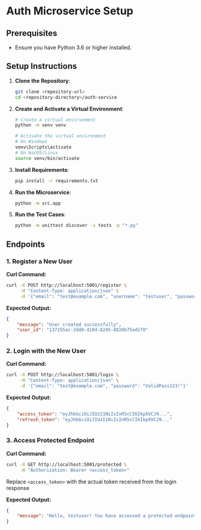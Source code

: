 # Auth Microservice Setup

## Prerequisites
- Ensure you have Python 3.6 or higher installed.

## Setup Instructions

1. **Clone the Repository**:
   ```bash
   git clone <repository-url>
   cd <repository-directory>/auth-service
   ```

2. **Create and Activate a Virtual Environment**:
   ```bash
   # Create a virtual environment
   python -m venv venv

   # Activate the virtual environment
   # On Windows
   venv\Scripts\activate
   # On macOS/Linux
   source venv/bin/activate
   ```

3. **Install Requirements**:
   ```bash
   pip install -r requirements.txt
   ```

4. **Run the Microservice**:
   ```bash
   python -m src.app
   ```

5. **Run the Test Cases**:
   ```bash
   python -m unittest discover -s tests -p "*.py"
   ```

## Endpoints

### 1. Register a New User

**Curl Command:**
```bash
curl -X POST http://localhost:5001/register \
     -H "Content-Type: application/json" \
     -d '{"email": "test@example.com", "username": "testuser", "password": "ValidPass123!"}'
```

**Expected Output:**
```json
{
    "message": "User created successfully",
    "user_id": "137155ac-2dd0-410d-8245-8820b75ad1f0"
}
```

### 2. Login with the New User

**Curl Command:**
```bash
curl -X POST http://localhost:5001/login \
     -H "Content-Type: application/json" \
     -d '{"email": "test@example.com", "password": "ValidPass123!"}'
```

**Expected Output:**
```json
{
    "access_token": "eyJhbGciOiJIUzI1NiIsInR5cCI6IkpXVCJ9...",
    "refresh_token": "eyJhbGciOiJIUzI1NiIsInR5cCI6IkpXVCJ9..."
}
```

### 3. Access Protected Endpoint

**Curl Command:**
```bash
curl -X GET http://localhost:5001/protected \
     -H "Authorization: Bearer <access_token>"
```
Replace `<access_token>` with the actual token received from the login response

**Expected Output:**
```json
{
    "message": "Hello, testuser! You have accessed a protected endpoint."
}
```